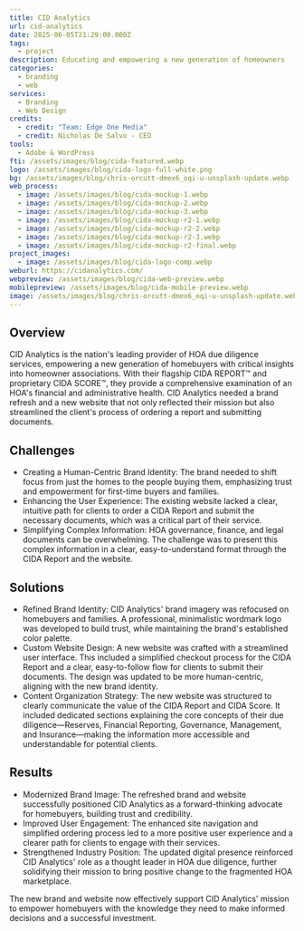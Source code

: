 ```yaml
---
title: CID Analytics
url: cid-analytics
date: 2025-06-05T21:29:00.000Z
tags:
  - project
description: Educating and empowering a new generation of homeowners
categories:
  - branding
  - web
services:
  - Branding
  - Web Design
credits:
  - credit: "Team: Edge One Media"
  - credit: Nicholas De Salvo - CEO
tools:
  - Adobe & WordPress
fti: /assets/images/blog/cida-featured.webp
logo: /assets/images/blog/cida-logo-full-white.png
bg: /assets/images/blog/chris-orcutt-dmex6_oqi-u-unsplash-update.webp
web_process:
  - image: /assets/images/blog/cida-mockup-1.webp
  - image: /assets/images/blog/cida-mockup-2.webp
  - image: /assets/images/blog/cida-mockup-3.webp
  - image: /assets/images/blog/cida-mockup-r2-1.webp
  - image: /assets/images/blog/cida-mockup-r2-2.webp
  - image: /assets/images/blog/cida-mockup-r2-3.webp
  - image: /assets/images/blog/cida-mockup-r2-final.webp
project_images:
  - image: /assets/images/blog/cida-logo-comp.webp
weburl: https://cidanalytics.com/
webpreview: /assets/images/blog/cida-web-preview.webp
mobilepreview: /assets/images/blog/cida-mobile-preview.webp
image: /assets/images/blog/chris-orcutt-dmex6_oqi-u-unsplash-update.webp
---
```

## Overview
CID Analytics is the nation's leading provider of HOA due diligence services, empowering a new generation of homebuyers with critical insights into homeowner associations. With their flagship CIDA REPORT™ and proprietary CIDA SCORE™, they provide a comprehensive examination of an HOA's financial and administrative health. CID Analytics needed a brand refresh and a new website that not only reflected their mission but also streamlined the client's process of ordering a report and submitting documents.

## Challenges

* Creating a Human-Centric Brand Identity: The brand needed to shift focus from just the homes to the people buying them, emphasizing trust and empowerment for first-time buyers and families.
* Enhancing the User Experience: The existing website lacked a clear, intuitive path for clients to order a CIDA Report and submit the necessary documents, which was a critical part of their service.
* Simplifying Complex Information: HOA governance, finance, and legal documents can be overwhelming. The challenge was to present this complex information in a clear, easy-to-understand format through the CIDA Report and the website.

## Solutions
* Refined Brand Identity: CID Analytics' brand imagery was refocused on homebuyers and families. A professional, minimalistic wordmark logo was developed to build trust, while maintaining the brand's established color palette.   
* Custom Website Design: A new website was crafted with a streamlined user interface. This included a simplified checkout process for the CIDA Report and a clear, easy-to-follow flow for clients to submit their documents. The design was updated to be more human-centric, aligning with the new brand identity.
* Content Organization Strategy: The new website was structured to clearly communicate the value of the CIDA Report and CIDA Score. It included dedicated sections explaining the core concepts of their due diligence—Reserves, Financial Reporting, Governance, Management, and Insurance—making the information more accessible and understandable for potential clients. 

## Results

* Modernized Brand Image: The refreshed brand and website successfully positioned CID Analytics as a forward-thinking advocate for homebuyers, building trust and credibility.
* Improved User Engagement: The enhanced site navigation and simplified ordering process led to a more positive user experience and a clearer path for clients to engage with their services.
* Strengthened Industry Position: The updated digital presence reinforced CID Analytics' role as a thought leader in HOA due diligence, further solidifying their mission to bring positive change to the fragmented HOA marketplace.

The new brand and website now effectively support CID Analytics' mission to empower homebuyers with the knowledge they need to make informed decisions and a successful investment.
